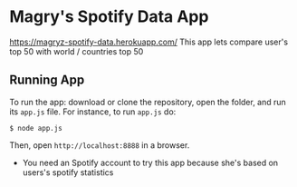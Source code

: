 # Magry's Spotify Data App

https://magryz-spotify-data.herokuapp.com/
This app lets compare user's top 50 with world / countries top 50

## Running App
To run the app: download or clone the repository, open the folder, and run its `app.js` file. For instance, to run `app.js` do:

    $ node app.js

Then, open `http://localhost:8888` in a browser.

* You need an Spotify account to try this app because she's based on users's spotify statistics
